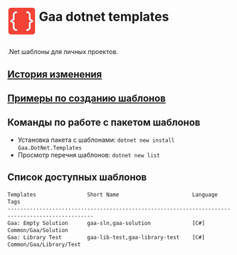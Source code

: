 # <p><img src="icon.png" width="64px" height="64px" align="middle"/> Gaa dotnet templates</p>

.Net шаблоны для личных проектов. 

## [История изменения](CHANGELOG.md)

## [Примеры по созданию шаблонов](https://github.com/dotnet/dotnet-template-samples)

## Команды по работе с пакетом шаблонов

- Установка пакета с шаблонами: `dotnet new install Gaa.DotNet.Templates`
- Просмотр перечня шаблонов: `dotnet new list`

## Список доступных шаблонов

```
Templates                Short Name                       Language    Tags
-------------------------------------------------------------------------------------------------
Gaa: Empty Solution      gaa-sln,gaa-solution             [C#]        Common/Gaa/Solution
Gaa: Library Test        gaa-lib-test,gaa-library-test    [C#]        Common/Gaa/Library/Test
```
